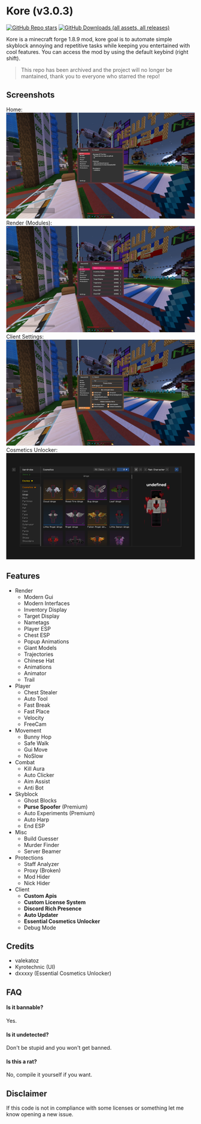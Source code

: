 # Kore (v3.0.3)

[![GitHub Repo stars](https://img.shields.io/github/stars/valekatoz/Kore?style=for-the-badge&label=stargazers&logo=esea&logoColor=FFA500&color=FFFF66)](https://github.com/valekatoz/KoreForge)
[![GitHub Downloads (all assets, all releases)](https://img.shields.io/github/downloads/valekatoz/KoreForge/total?style=for-the-badge&logo=github&label=downloads&color=32CD32)](https://github.com/valekatoz/Kore/releases)

Kore is a minecraft forge 1.8.9 mod, kore goal is to automate simple skyblock annoying and repetitive tasks while keeping you entertained with cool features. 
You can access the mod by using the default keybind (right shift).

> This repo has been archived and the project will no longer be mantained, thank you to everyone who starred the repo!

## Screenshots
Home:
![Home](assets/screenshots/home.png)
Render (Modules):
![Render](assets/screenshots/render.png)
Client Settings:
![Settings](assets/screenshots/settings.png)
Cosmetics Unlocker:
![Cosmetics Unlocker](assets/screenshots/cosmetics.png)

## Features

- Render
  - Modern Gui
  - Modern Interfaces
  - Inventory Display
  - Target Display
  - Nametags
  - Player ESP
  - Chest ESP
  - Popup Animations
  - Giant Models
  - Trajectories
  - Chinese Hat
  - Animations
  - Animator
  - Trail
- Player
  - Chest Stealer
  - Auto Tool
  - Fast Break
  - Fast Place
  - Velocity
  - FreeCam
- Movement
  - Bunny Hop
  - Safe Walk
  - Gui Move
  - NoSlow
- Combat
  - Kill Aura
  - Auto Clicker
  - Aim Assist
  - Anti Bot
- Skyblock
  - Ghost Blocks
  - **Purse Spoofer** (Premium)
  - Auto Experiments (Premium)
  - Auto Harp
  - End ESP
- Misc
  - Build Guesser
  - Murder Finder
  - Server Beamer
- Protections
  - Staff Analyzer
  - Proxy (Broken)
  - Mod Hider
  - Nick Hider
- Client
  - **Custom Apis**
  - **Custom License System**
  - **Discord Rich Presence**
  - **Auto Updater**
  - **Essential Cosmetics Unlocker**
  - Debug Mode

## Credits

- valekatoz
- Kyrotechnic (UI)
- dxxxxy (Essential Cosmetics Unlocker)

## FAQ

#### Is it bannable?

Yes.

#### Is it undetected?

Don't be stupid and you won't get banned.

#### Is this a rat?

No, compile it yourself if you want.

## Disclaimer
If this code is not in compliance with some licenses or something let me know opening a new issue.
